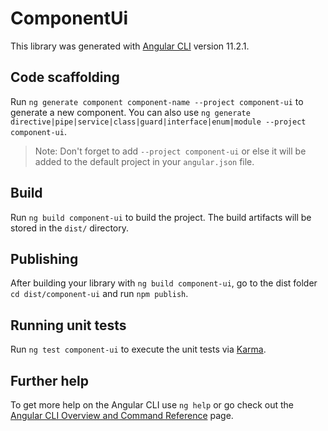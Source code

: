 # ComponentUi

This library was generated with [Angular CLI](https://github.com/angular/angular-cli) version 11.2.1.

## Code scaffolding

Run `ng generate component component-name --project component-ui` to generate a new component. You can also use `ng generate directive|pipe|service|class|guard|interface|enum|module --project component-ui`.
> Note: Don't forget to add `--project component-ui` or else it will be added to the default project in your `angular.json` file. 

## Build

Run `ng build component-ui` to build the project. The build artifacts will be stored in the `dist/` directory.

## Publishing

After building your library with `ng build component-ui`, go to the dist folder `cd dist/component-ui` and run `npm publish`.

## Running unit tests

Run `ng test component-ui` to execute the unit tests via [Karma](https://karma-runner.github.io).

## Further help

To get more help on the Angular CLI use `ng help` or go check out the [Angular CLI Overview and Command Reference](https://angular.io/cli) page.
